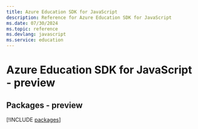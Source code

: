 ```yaml
---
title: Azure Education SDK for JavaScript
description: Reference for Azure Education SDK for JavaScript
ms.date: 07/30/2024
ms.topic: reference
ms.devlang: javascript
ms.service: education
---
```

# Azure Education SDK for JavaScript - preview
## Packages - preview
[!INCLUDE [packages](education-index.md)]